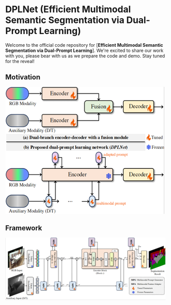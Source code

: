 
# DPLNet (Efficient Multimodal Semantic Segmentation via Dual-Prompt Learning)


Welcome to the official code repository for [**Efficient Multimodal Semantic Segmentation via Dual-Prompt Learning**]. We're excited to share our work with you, please bear with us as we prepare the code and demo. Stay tuned for the reveal!


## Motivation
<img src="https://github.com/ShaohuaDong2021/DPLNet/blob/main/figs/fig1.jpg" alt="Editor" width="500" height="400">

## Framework
![Framework](https://github.com/ShaohuaDong2021/DPLNet/blob/main/figs/framework.jpg)
